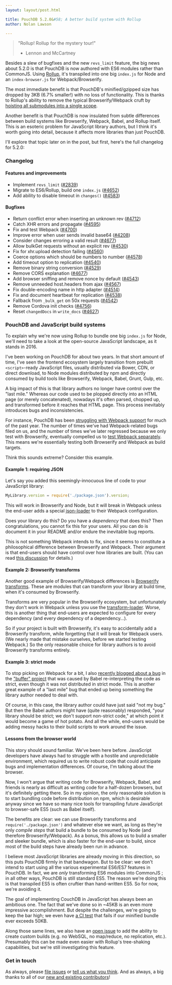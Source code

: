 ```yaml
---
layout: layout/post.html

title: PouchDB 5.2.0&#58; A better build system with Rollup
author: Nolan Lawson

---
```


> "Rollup! Rollup for the mystery tour!"
> - Lennon and McCartney

Besides a slew of bugfixes and the new `revs_limit` feature, the big news about 5.2.0 is that PouchDB is now authored with ES6 modules rather than CommonJS. Using [Rollup](http://rollupjs.org/), it's transpiled into one big `index.js` for Node and an `index-browser.js` for Webpack/Browserify.

The most immediate benefit is that PouchDB's minified/gzipped size has dropped by 3KB (6.7% smaller!) with no loss of functionality. This is thanks to Rollup's ability to remove the typical Browserify/Webpack cruft by [hoisting all submodules into a single scope](https://github.com/nolanlawson/rollup-comparison).

Another benefit is that PouchDB is now insulated from subtle differences between build systems like Browserify, Webpack, Babel, and Rollup itself. This is an esoteric problem for JavaScript library authors, but I think it's worth going into detail, because it affects more libraries than just PouchDB.

I'll explore that topic later on in the post, but first, here's the full changelog for 5.2.0:

### Changelog

#### Features and improvements

* Implement `revs_limit` ([#2839](https://github.com/pouchdb/pouchdb/issues/2839))
* Migrate to ES6/Rollup, build one `index.js` ([#4652](https://github.com/pouchdb/pouchdb/issues/4652))
* Add ability to disable timeout in `changes()` ([#4583](https://github.com/pouchdb/pouchdb/issues/4583))

#### Bugfixes

* Return conflict error when inserting an unknown rev ([#4712](https://github.com/pouchdb/pouchdb/issues/4712))
* Catch XHR errors and propagate ([#4595](https://github.com/pouchdb/pouchdb/issues/4595))
* Fix and test Webpack ([#4700](https://github.com/pouchdb/pouchdb/issues/4700))
* Improve error when user sends invalid base64 ([#4208](https://github.com/pouchdb/pouchdb/issues/4208))
* Consider changes erroring a valid result ([#4677](https://github.com/pouchdb/pouchdb/issues/4677))
* Allow bulkGet requests without an explicit rev ([#4530](https://github.com/pouchdb/pouchdb/issues/4530)) 
* Fix for xhr.upload detection failing ([#4560](https://github.com/pouchdb/pouchdb/issues/4560))
* Coerce options which should be numbers to number ([#4578](https://github.com/pouchdb/pouchdb/issues/4578))
* Add timeout option to replication ([#4540](https://github.com/pouchdb/pouchdb/issues/4540))
* Remove binary string conversion ([#4529](https://github.com/pouchdb/pouchdb/issues/4529))
* Remove CORS explanation ([#4677](https://github.com/pouchdb/pouchdb/issues/4677))
* Add browser sniffing and remove nonce by default ([#4543](https://github.com/pouchdb/pouchdb/issues/4543))
* Remove unneeded host.headers from ajax ([#4567](https://github.com/pouchdb/pouchdb/issues/4567))
* Fix double-encoding name in http adapter ([#4514](https://github.com/pouchdb/pouchdb/issues/4514))
* Fix and document heartbeat for replication ([#4538](https://github.com/pouchdb/pouchdb/issues/4538))
* Fallback from `_bulk_get` on 50x requests ([#4542](https://github.com/pouchdb/pouchdb/issues/4542))
* Remove Cordova init checks ([#4756](https://github.com/pouchdb/pouchdb/issues/4756))
* Reset `changedDocs` in `write_docs` ([#4627](https://github.com/pouchdb/pouchdb/issues/4627))

### PouchDB and JavaScript build systems

To explain why we're now using Rollup to bundle one big `index.js` for Node, we'll need to take a look at the open-source JavaScript landscape, as it stands in 2016.

I've been working on PouchDB for about two years. In that short amount of time, I've seen the frontend ecosystem largely transition from prebuilt `<script>`-ready JavaScript files, usually distributed via Bower, CDN, or direct download, to Node modules distributed by npm and directly consumed by build tools like Browserify, Webpack, Babel, Grunt, Gulp, etc.

A big impact of this is that library authors no longer have control over the "last mile." Whereas our code used to be plopped directly into an HTML page (or merely concatenated), nowadays it's often parsed, chopped up, and transformed before it reaches that HTML page. This process inevitably introduces bugs and inconsistencies.

For instance, PouchDB has been [struggling with Webpack support](https://gist.github.com/nolanlawson/e5e3b3856f1a8347f277) for much of the past year. The number of times we've had Webpack-related bugs filed on us, and the number of times we've later regressed because we only test with Browserify, eventually compelled us to [test Webpack separately](https://github.com/pouchdb/pouchdb/pull/4701). This means we're essentially testing both Browserify and Webpack as build targets.

Think this sounds extreme? Consider this example.

#### Example 1: requiring JSON

Let's say you added this seemingly-innocuous line of code to your JavaScript library:

```js
MyLibrary.version = require('./package.json').version;
```

This will work in Browserify and Node, but it will break in Webpack unless the end-user adds a special [json-loader](https://github.com/webpack/json-loader) to their Webpack configuration. 

Does your library do this? Do you have a _dependency_ that does this? Then congratulations, you cannot fix this for your users. All you can do is document it in your README and/or endure the inevitable bug reports.

This is not something Webpack intends to fix, since it seems to constitute a philosophical difference between Browserify and Webpack. Their argument is that end-users should have control over how libraries are built. (You can read [this discussion](https://github.com/webpack/webpack/issues/378) for details.)

#### Example 2: Browserify transforms

Another good example of Browserify/Webpack differences is [Browserify transforms](https://github.com/substack/node-browserify/wiki/list-of-transforms). These are modules that can transform your library at build time, when it's consumed by Browserify.

Transforms are very popular in the Browserify ecosystem, but unfortunately they don't work in Webpack unless you use the [transform-loader](https://github.com/webpack/transform-loader). Worse, this is another thing that end-users are expected to configure for every dependency (and every dependency of a dependency&hellip;).

So if your project is built with Browserify, it's easy to accidentally add a Browserify transform, while forgetting that it will break for Webpack users. (We nearly made that mistake ourselves, before we started testing Webpack.) So the only reasonable choice for library authors is to avoid Browserify transforms entirely.

#### Example 3: strict mode

To stop picking on Webpack for a bit, I also [recently blogged about a bug](http://nolanlawson.com/2015/12/28/how-to-fix-a-bug-in-an-open-source-project/) in the ["buffer" project](https://github.com/feross/buffer) that was caused by Babel re-interpreting the code as strict, even though it was not distributed in strict mode. This is another great example of a "last mile" bug that ended up being something the library author needed to deal with.

Of course, in this case, the library author could have just said "not my bug." But then the Babel authors might have (quite reasonably) responded, "your library should be strict; we don't support non-strict code," at which point it would become a game of hot potato. And all the while, end-users would be adding messy hacks to their build scripts to work around the issue.

#### Lessons from the browser world

This story should sound familiar. We've been here before. JavaScript developers have always had to struggle with a hostile and unpredictable environment, which required us to write robust code that could anticipate bugs and implementation differences. Of course, I'm talking about the browser.

Now, I won't argue that writing code for Browserify, Webpack, Babel, and friends is nearly as difficult as writing code for a half-dozen browsers, but it's definitely getting there. So in my opinion, the only reasonable solution is to start bundling code before distribution on npm, which is desirable anyway since we have so many nice tools for transpiling future JavaScript to browser-safe ES5 (such as Babel itself).

The benefits are clear: we can use Browserify transforms and `require('./package.json')` and whatever else we want, as long as they're only _compile steps_ that build a bundle to be consumed by Node (and therefore Browserify/Webpack). As a bonus, this allows us to build a smaller and sleeker bundle, which is also faster for the end-user to build, since most of the build steps have already been run in advance.

I believe most JavaScript libraries are already moving in this direction, so this puts PouchDB firmly in that bandwagon. But to be clear: we don't intend to start using all the various experimental ES6/ES7 features in PouchDB. In fact, we are _only_ transforming ES6 modules into CommonJS ; in all other ways, PouchDB is still standard ES5. The reason we're doing this is that transpiled ES5 is often cruftier than hand-written ES5. So for now, we're avoiding it.

The goal of implementing CouchDB in JavaScript has always been an ambitious one. The fact that we've done so in ~45KB is an even more impressive accomplishment. But despite the challenges, we're going to keep the bar high; we even have [a CI test](https://github.com/pouchdb/pouchdb/blob/541867814da313855bd802cdc87cce8fcfb12320/bin/verify-bundle-size.sh) that fails if our minified bundle ever exceeds 50KB.

Along those same lines, we also have an [open issue](https://github.com/pouchdb/pouchdb/issues/4449) to add the ability to create custom builds (e.g. no WebSQL, no map/reduce, no replication, etc.). Presumably this can be made even easier with Rollup's tree-shaking capabilities, but we're still investigating this feature.

### Get in touch

As always, please [file issues](https://github.com/pouchdb/pouchdb/issues) or [tell us what you think](https://github.com/pouchdb/pouchdb/blob/master/CONTRIBUTING.md#get-in-touch). And as always, a big thanks to all of our [new and existing contributors](https://github.com/pouchdb/pouchdb/graphs/contributors)!